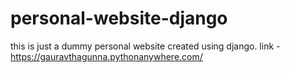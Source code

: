 # personal-website-django
this is just a dummy personal website created using django.
link - https://gauravthagunna.pythonanywhere.com/
